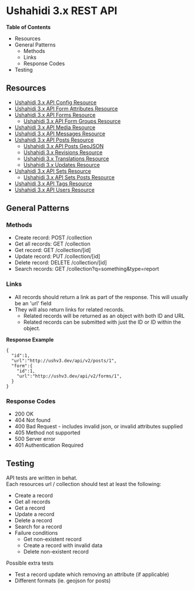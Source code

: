# Ushahidi 3.x REST API



**Table of Contents**

  * Resources
  * General Patterns
    * Methods
    * Links
    * Response Codes
  * Testing

## Resources

  * [Ushahidi 3.x API Config Resource](/display/WIKI/Ushahidi+3.x+API+Config+Resource)
  * [Ushahidi 3.x API Form Attributes Resource](/display/WIKI/Ushahidi+3.x+API+Form+Attributes+Resource)
  * [Ushahidi 3.x API Forms Resource](/display/WIKI/Ushahidi+3.x+API+Forms+Resource)
    * [Ushahidi 3.x API Form Groups Resource](/display/WIKI/Ushahidi+3.x+API+Form+Groups+Resource)
  * [Ushahidi 3.x API Media Resource](/display/WIKI/Ushahidi+3.x+API+Media+Resource)
  * [Ushahidi 3.x API Messages Resource](/display/WIKI/Ushahidi+3.x+API+Messages+Resource)
  * [Ushahidi 3.x API Posts Resource](/display/WIKI/Ushahidi+3.x+API+Posts+Resource)
    * [Ushahidi 3.x API Posts GeoJSON](/display/WIKI/Ushahidi+3.x+API+Posts+GeoJSON)
    * [Ushahidi 3.x Revisions Resource](/display/WIKI/Ushahidi+3.x+Revisions+Resource)
    * [Ushahidi 3.x Translations Resource](/display/WIKI/Ushahidi+3.x+Translations+Resource)
    * [Ushahidi 3.x Updates Resource](/display/WIKI/Ushahidi+3.x+Updates+Resource)
  * [Ushahidi 3.x API Sets Resource](/display/WIKI/Ushahidi+3.x+API+Sets+Resource)
    * [Ushahidi 3.x API Sets Posts Resource](/display/WIKI/Ushahidi+3.x+API+Sets+Posts+Resource)
  * [Ushahidi 3.x API Tags Resource](/display/WIKI/Ushahidi+3.x+API+Tags+Resource)
  * [Ushahidi 3.x API Users Resource](/display/WIKI/Ushahidi+3.x+API+Users+Resource)

## General Patterns

### Methods

  * Create record: POST /collection
  * Get all records: GET /collection
  * Get record: GET /collection/[id]
  * Update record: PUT /collection/[id]
  * Delete record: DELETE /collection/[id]
  * Search records: GET /collection?q=something&type=report

### Links

  * All records should return a link as part of the response. This will usually be an 'url' field
  * They will also return links for related records.
    * Related records will be returned as an object with both ID and URL
    * Related records can be submitted with just the ID or ID within the object.

**Response Example**
    
    
    {
      "id":1,
      "url":"http://ushv3.dev/api/v2/posts/1",
      "form":{
        "id":1,
        "url":"http://ushv3.dev/api/v2/forms/1",
      }
    }
    

### Response Codes

  * 200 OK
  * 404 Not found
  * 400 Bad Request - includes invalid json, or invalid attributes supplied
  * 405 Method not supported
  * 500 Server error
  * 401 Authentication Required

## Testing

API tests are written in behat.  
Each resources url / collection should test at least the following:

  * Create a record
  * Get all records
  * Get a record
  * Update a record
  * Delete a record
  * Search for a record
  * Failure conditions
    * Get non-existent record
    * Create a record with invalid data
    * Delete non-existent record

Possible extra tests

  * Test a record update which removing an attribute (if applicable)
  * Different formats (ie. geojson for posts)

